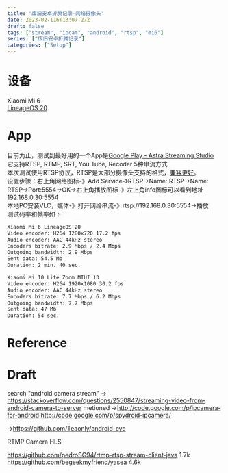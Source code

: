 ```yaml
---
title: "废旧安卓折腾记录-网络摄像头"
date: 2023-02-116T13:07:27Z
draft: false
tags: ["stream", "ipcam", "android", "rtsp", "mi6"]
series: ["废旧安卓折腾记录"]
categories: ["Setup"]
---
```


# 设备
Xiaomi Mi 6  
[LineageOS 20][1]   

# App
目前为止，测试到最好用的一个App是[Google Play - Astra Streaming Studio](https://play.google.com/store/apps/details?id=miv.astudio&hl=en_US&gl=US)  
它支持RTSP, RTMP, SRT, You Tube, Recoder 5种串流方式  
本次测试使用RTSP协议，RTSP是大部分摄像头支持的格式，[兼容更好][2]。  
设置步骤：右上角网络图标-》Add Service-》RTSP->Name: RTSP->Name: RTSP->Port:5554->OK->右上角播放图标-》左上角info图标可以看到地址192.168.0.30:5554  
本地PC安装VLC，媒体-》打开网络串流-》rtsp://192.168.0.30:5554->播放  
测试码率和帧率如下  
```txt
Xiaomi Mi 6 LineageOS 20
Video encoder: H264 1280x720 17.2 fps
Audio encoder: AAC 44kHz stereo
Encoders bitrate: 2.9 Mbps / 2.4 Mbps
Outgoing bandwidth: 2.9 Mbps
Sent data: 54.5 Mb
Duration: 2 min. 40 sec.
```
```txt
Xiaomi Mi 10 Lite Zoom MIUI 13
Video encoder: H264 1920x1080 30.2 fps
Audio encoder: AAC 44kHz stereo
Encoders bitrate: 7.7 Mbps / 6.2 Mbps
Outgoing bandwidth: 7.7 Mbps
Sent data: 47 Mb
Duration: 54 sec.
```
# Reference
[1]: <https://wiki.lineageos.org/devices/sagit/install> "LineageOS Wiki - Install LineageOS on sagit"
[2]: <https://www.gumlet.com/learn/rtsp-vs-rtmp/#:~:text=RTSP%20is%20commonly%20used%20for,stored%20and%20delivered%20when%20needed.> "gumlet - A Comprehensive Overview of RTSP vs RTMP"



# Draft
search "android camera stream"
->
https://stackoverflow.com/questions/2550847/streaming-video-from-android-camera-to-server
metioned 
  ->http://code.google.com/p/ipcamera-for-android 
  http://code.google.com/p/spydroid-ipcamera/ 
  
  ->https://github.com/Teaonly/android-eye
  
RTMP Camera
HLS

https://github.com/pedroSG94/rtmp-rtsp-stream-client-java  1.7k
https://github.com/begeekmyfriend/yasea 4.6k

